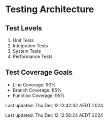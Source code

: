 # Testing Architecture

## Test Levels
1. Unit Tests
2. Integration Tests
3. System Tests
4. Performance Tests

## Test Coverage Goals
- Line Coverage: 90%
- Branch Coverage: 85%
- Function Coverage: 95%


Last updated: Thu Dec 12 12:42:32 AEDT 2024


Last updated: Thu Dec 12 12:56:24 AEDT 2024
